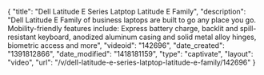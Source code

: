 {
    "title": "Dell Latitude E Series Latptop   Latitude E Family",
    "description": "Dell Latitude E Family of business laptops are built to go any place you go. Mobility-friendly features include: Express battery charge, backlit and spill-resistant keyboard, anodized aluminum casing and solid metal alloy hinges, biometric access and more",
    "videoid": "142696",
    "date_created": "1391812866",
    "date_modified": "1418181159",
    "type": "captivate",
    "layout": "video",
    "url": "\/v\/dell-latitude-e-series-latptop-latitude-e-family\/142696"
}